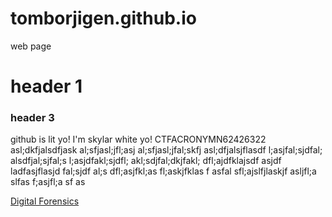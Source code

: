 # tomborjigen.github.io
web page


# header 1

### header 3

  
github is lit yo! I'm skylar white yo! CTFACRONYMN62426322 asl;dkfjalsdfjask al;sfjasl;jfl;asj al;sfjasl;jfal;skfj asl;dfjalsjflasdf l;asjfal;sjdfal; alsdfjal;sjfal;s l;asjdfakl;sjdfl; akl;sdjfal;dkjfakl; dfl;ajdfklajsdf asjdf ladfasjflasjd fal;sjdf al;s dfl;asjfkl;as fl;askjfklas f asfal sfl;ajslfjlaskjf asljfl;a slfas f;asjfl;a sf as


[Digital Forensics](PicoCTF/index.md)

